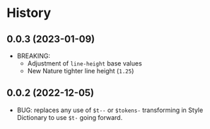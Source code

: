 # History

## 0.0.3 (2023-01-09)
  * BREAKING:
    * Adjustment of `line-height` base values
    * New Nature tighter line height (`1.25`)

## 0.0.2 (2022-12-05)
  * BUG: replaces any use of `$t--` or `$tokens-` transforming in Style Dictionary to use `$t-` going forward.

